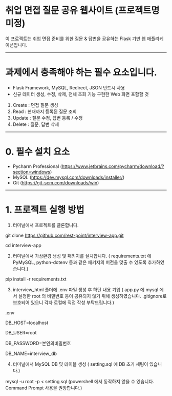 # 취업 면접 질문 공유 웹사이트 (프로젝트명 미정)

이 프로젝트는 취업 면접 준비를 위한 질문 & 답변을 공유하는 Flask 기반 웹 애플리케이션입니다.  

---

#  과제에서 충족해야 하는 필수 요소입니다. 

- Flask Framework, MySQL, Redirect, JSON 반드시 사용
- 신규 데이터 생성, 수정, 삭제, 전체 조회 기능 구현한 Web 화면 포함할 것
1. Create : 면접 질문 생성
2. Read : 현재까지 등록된 질문 조회
3. Update : 질문 수정, 답변 등록 / 수정
4. Delete : 질문, 답변 삭제

---

#  0. 필수 설치 요소

- Pycharm Professional (https://www.jetbrains.com/pycharm/download/?section=windows)
- MySQL (https://dev.mysql.com/downloads/installer/)
- Git (https://git-scm.com/downloads/win)

---

#  1. 프로젝트 실행 방법

1. 터미널에서 프로젝트를 클론합니다.

git clone https://github.com/rest-point/interview-app.git

cd interview-app

2. 터미널에서 가상환경 생성 및 패키지를 설치합니다. ( requirements.txt 에 PyMySQL, python-dotenv 등과 같은 패키지의 버전을 맞출 수 있도록 추가하였습니다.)

pip install -r requirements.txt

3. interview_html 폴더에 .env 파일 생성 후 하단 내용 기입 ( app.py 에 mysql 에서 설정한 root 의 비밀번호 등이 공유되지 않기 위해 생성하였습니다. .gitignore로 보호되어 있으니 각자 로컬에 직접 작성 부탁드립니다.)

.env

DB_HOST=localhost

DB_USER=root

DB_PASSWORD=본인의비밀번호

DB_NAME=interview_db

4. 터미널에서 MySQL DB 및 테이블 생성 ( setting.sql 에 DB 초기 세팅이 있습니다.)

mysql -u root -p < setting.sql (powershell 에서 동작하지 않을 수 있습니다. Command Prompt 사용을 권장합니다.)

